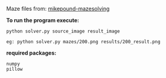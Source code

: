 Maze files from: [mikepound-mazesolving](https://github.com/mikepound/mazesolving/tree/master/examples)


**To run the program execute:**

	python solver.py source_image result_image

	eg: python solver.py mazes/200.png results/200_result.png

**required packages:**

	numpy
	pillow
